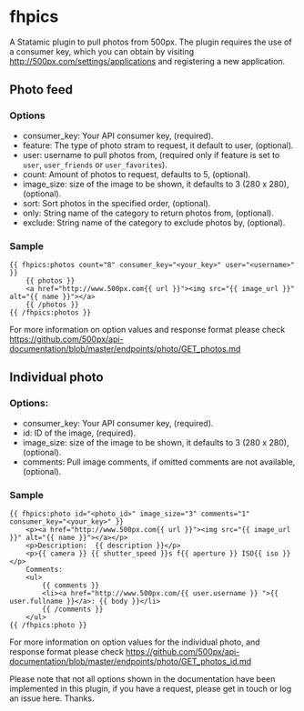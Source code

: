 fhpics
======

A Statamic plugin to pull photos from 500px. The plugin requires the use of a consumer key, which you can obtain by visiting http://500px.com/settings/applications and registering a new application.

## Photo feed
### Options
- consumer_key: Your API consumer key, (required).
- feature: The type of photo stram to request, it default to user, (optional).
- user: username to pull photos from, (required only if feature is set to `user`, `user_friends` or `user_favorites`).
- count: Amount of photos to request, defaults to 5, (optional).
- image_size: size of the image to be shown, it defaults to 3 (280 x 280), (optional).
- sort: Sort photos in the specified order, (optional).
- only: String name of the category to return photos from, (optional).
- exclude: String name of the category to exclude photos by, (optional).

### Sample
	{{ fhpics:photos count="8" consumer_key="<your_key>" user="<username>" }}   
		{{ photos }}
		<a href="http://www.500px.com{{ url }}"><img src="{{ image_url }}" alt="{{ name }}"></a>
		{{ /photos }}  
	{{ /fhpics:photos }}	

For more information on option values and response format please check https://github.com/500px/api-documentation/blob/master/endpoints/photo/GET_photos.md

## Individual photo
### Options: 
- consumer_key: Your API consumer key, (required).
- id: ID of the image, (required).
- image_size: size of the image to be shown, it defaults to 3 (280 x 280), (optional).
- comments: Pull image comments, if omitted comments are not available, (optional).

### Sample
	{{ fhpics:photo id="<photo_id>" image_size="3" comments="1" consumer_key="<your_key>" }}
		<p><a href="http://www.500px.com{{ url }}"><img src="{{ image_url }}" alt="{{ name }}"></a></p>
		<p>Description:  {{ description }}</p>
		<p>{{ camera }} {{ shutter_speed }}s f{{ aperture }} ISO{{ iso }}</p>
		Comments: 
		<ul>
			{{ comments }}
			<li><a href="http://www.500px.com/{{ user.username }} ">{{ user.fullname }}</a>: {{ body }}</li>
			{{ /comments }}
		</ul>
	{{ /fhpics:photo }}	

For more information on option values for the individual photo, and response format please check https://github.com/500px/api-documentation/blob/master/endpoints/photo/GET_photos_id.md

Please note that not all options shown in the documentation have been implemented in this plugin, if you have a request, please get in touch or log an issue here. Thanks.

